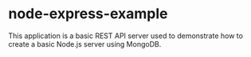 # node-express-example
This application is a basic REST API server used to demonstrate how to create a basic Node.js server using MongoDB.
